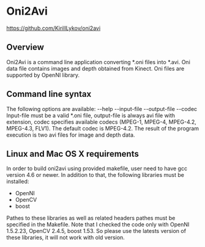Oni2Avi
============================

https://github.com/KirillLykov/oni2avi

Overview
--------

Oni2Avi is a command line application converting *.oni files into *.avi.
Oni data file contains images and depth obtained from Kinect. Oni files 
are supported by OpenNI library.

Command line syntax
--------------------------

The following options are available:
--help
--input-file
--output-file
--codec
Input-file must be a valid *.oni file, output-file is always avi file with extension,
codec specifies available codecs (MPEG-1, MPEG-4, MPEG-4.2, MPEG-4.3, FLV1). The default
codec is MPEG-4.2.
The result of the program execution is two avi files for image and depth data.

Linux and Mac OS X requirements
--------------------------

In order to build oni2avi using provided makefile, user need to have gcc version 4.6 or newer.
In addition to that, the following libraries must be installed:
* OpenNI
* OpenCV
* boost

Pathes to these libraries as well as related headers pathes must be specified in the Makefile. 
Note that I checked the code only with OpenNI 1.5.2.23, OpenCV 2.4.5, boost 1.53. So please use 
the latests version of these libraries, it will not work with old version.
